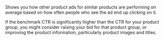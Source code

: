 Shows you how other product ads for similar products are performing on average based on how often people who see the ad end up clicking on it.

If the benchmark CTR is significantly higher than the CTR for your product group, you might consider raising your bid for that product group, or improving the product information, particularly product images and titles.
